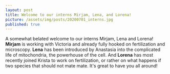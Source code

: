 ```yaml
---
layout: post
title: Welcome to our interns Mirjam, Lena, and Lorena!
picture: /assets/img/posts/20200701_interns.jpg
published: true
---
```

A somewhat belated welcome to our interns Mirjam, Lena and Lorena! **Mirjam** is working with Victoria and already fully hooked on fertilization and microscopy. 
**Lena** has been introduced by Anastasia into the complicated life of mitochondria, the powerhouse of the cell. 
And **Lorena** has most recently joined Krista to work on fertilization, or rather on what happens if two species that should not mate mate.
It's great to have you all around!
